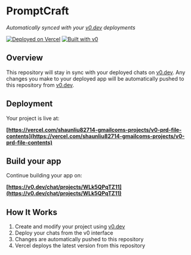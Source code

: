 # PromptCraft

*Automatically synced with your [v0.dev](https://v0.dev) deployments*

[![Deployed on Vercel](https://img.shields.io/badge/Deployed%20on-Vercel-black?style=for-the-badge&logo=vercel)](https://vercel.com/shaunliu82714-gmailcoms-projects/v0-prd-file-contents)
[![Built with v0](https://img.shields.io/badge/Built%20with-v0.dev-black?style=for-the-badge)](https://v0.dev/chat/projects/WLk5QPqTZ11)

## Overview

This repository will stay in sync with your deployed chats on [v0.dev](https://v0.dev).
Any changes you make to your deployed app will be automatically pushed to this repository from [v0.dev](https://v0.dev).

## Deployment

Your project is live at:

**[https://vercel.com/shaunliu82714-gmailcoms-projects/v0-prd-file-contents](https://vercel.com/shaunliu82714-gmailcoms-projects/v0-prd-file-contents)**

## Build your app

Continue building your app on:

**[https://v0.dev/chat/projects/WLk5QPqTZ11](https://v0.dev/chat/projects/WLk5QPqTZ11)**

## How It Works

1. Create and modify your project using [v0.dev](https://v0.dev)
2. Deploy your chats from the v0 interface
3. Changes are automatically pushed to this repository
4. Vercel deploys the latest version from this repository